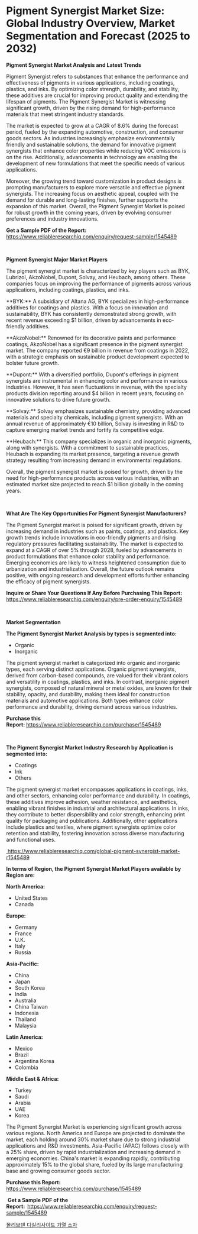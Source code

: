 <p><h1>Pigment Synergist Market Size: Global Industry Overview, Market Segmentation and Forecast (2025 to 2032)</h1></p><p><strong>Pigment Synergist Market Analysis and Latest Trends</strong></p>
<p><p>Pigment Synergist refers to substances that enhance the performance and effectiveness of pigments in various applications, including coatings, plastics, and inks. By optimizing color strength, durability, and stability, these additives are crucial for improving product quality and extending the lifespan of pigments. The Pigment Synergist Market is witnessing significant growth, driven by the rising demand for high-performance materials that meet stringent industry standards.</p><p>The market is expected to grow at a CAGR of 8.6% during the forecast period, fueled by the expanding automotive, construction, and consumer goods sectors. As industries increasingly emphasize environmentally friendly and sustainable solutions, the demand for innovative pigment synergists that enhance color properties while reducing VOC emissions is on the rise. Additionally, advancements in technology are enabling the development of new formulations that meet the specific needs of various applications.</p><p>Moreover, the growing trend toward customization in product designs is prompting manufacturers to explore more versatile and effective pigment synergists. The increasing focus on aesthetic appeal, coupled with the demand for durable and long-lasting finishes, further supports the expansion of this market. Overall, the Pigment Synergist Market is poised for robust growth in the coming years, driven by evolving consumer preferences and industry innovations.</p></p>
<p><strong>Get a Sample PDF of the Report:&nbsp;</strong> <a href="https://www.reliableresearchiq.com/enquiry/request-sample/1545489?utm_campaign=99&utm_medium=2&utm_source=Github&utm_content=ia&utm_term=02022025&utm_id=pigment-synergist">https://www.reliableresearchiq.com/enquiry/request-sample/1545489</a></p>
<p>&nbsp;</p>
<p><strong>Pigment Synergist Major Market Players</strong></p>
<p><p>The pigment synergist market is characterized by key players such as BYK, Lubrizol, AkzoNobel, Dupont, Solvay, and Heubach, among others. These companies focus on improving the performance of pigments across various applications, including coatings, plastics, and inks.</p><p>**BYK:** A subsidiary of Altana AG, BYK specializes in high-performance additives for coatings and plastics. With a focus on innovation and sustainability, BYK has consistently demonstrated strong growth, with recent revenue exceeding $1 billion, driven by advancements in eco-friendly additives.</p><p>**AkzoNobel:** Renowned for its decorative paints and performance coatings, AkzoNobel has a significant presence in the pigment synergist market. The company reported €9 billion in revenue from coatings in 2022, with a strategic emphasis on sustainable product development expected to bolster future growth.</p><p>**Dupont:** With a diversified portfolio, Dupont's offerings in pigment synergists are instrumental in enhancing color and performance in various industries. However, it has seen fluctuations in revenue, with the specialty products division reporting around $4 billion in recent years, focusing on innovative solutions to drive future growth.</p><p>**Solvay:** Solvay emphasizes sustainable chemistry, providing advanced materials and specialty chemicals, including pigment synergists. With an annual revenue of approximately €10 billion, Solvay is investing in R&D to capture emerging market trends and fortify its competitive edge.</p><p>**Heubach:** This company specializes in organic and inorganic pigments, along with synergists. With a commitment to sustainable practices, Heubach is expanding its market presence, targeting a revenue growth strategy resulting from increasing demand in environmental regulations.</p><p>Overall, the pigment synergist market is poised for growth, driven by the need for high-performance products across various industries, with an estimated market size projected to reach $1 billion globally in the coming years.</p></p>
<p>&nbsp;</p>
<p><strong>What Are The Key Opportunities For Pigment Synergist Manufacturers?</strong></p>
<p><p>The Pigment Synergist market is poised for significant growth, driven by increasing demand in industries such as paints, coatings, and plastics. Key growth trends include innovations in eco-friendly pigments and rising regulatory pressures facilitating sustainability. The market is expected to expand at a CAGR of over 5% through 2028, fueled by advancements in product formulations that enhance color stability and performance. Emerging economies are likely to witness heightened consumption due to urbanization and industrialization. Overall, the future outlook remains positive, with ongoing research and development efforts further enhancing the efficacy of pigment synergists.</p></p>
<p><strong>Inquire or Share Your Questions If Any Before Purchasing This Report:</strong> <a href="https://www.reliableresearchiq.com/enquiry/pre-order-enquiry/1545489?utm_campaign=99&utm_medium=2&utm_source=Github&utm_content=ia&utm_term=02022025&utm_id=pigment-synergist">https://www.reliableresearchiq.com/enquiry/pre-order-enquiry/1545489</a></p>
<p>&nbsp;</p>
<p><strong>Market Segmentation</strong></p>
<p><strong>The Pigment Synergist Market Analysis by types is segmented into:</strong></p>
<p><ul><li>Organic</li><li>Inorganic</li></ul></p>
<p><p>The pigment synergist market is categorized into organic and inorganic types, each serving distinct applications. Organic pigment synergists, derived from carbon-based compounds, are valued for their vibrant colors and versatility in coatings, plastics, and inks. In contrast, inorganic pigment synergists, composed of natural mineral or metal oxides, are known for their stability, opacity, and durability, making them ideal for construction materials and automotive applications. Both types enhance color performance and durability, driving demand across various industries.</p></p>
<p><strong>Purchase this Report:&nbsp;</strong><a href="https://www.reliableresearchiq.com/purchase/1545489?utm_campaign=99&utm_medium=2&utm_source=Github&utm_content=ia&utm_term=02022025&utm_id=pigment-synergist">https://www.reliableresearchiq.com/purchase/1545489</a></p>
<p>&nbsp;</p>
<p><strong>The Pigment Synergist Market Industry Research by Application is segmented into:</strong></p>
<p><ul><li>Coatings</li><li>Ink</li><li>Others</li></ul></p>
<p><p>The pigment synergist market encompasses applications in coatings, inks, and other sectors, enhancing color performance and durability. In coatings, these additives improve adhesion, weather resistance, and aesthetics, enabling vibrant finishes in industrial and architectural applications. In inks, they contribute to better dispersibility and color strength, enhancing print quality for packaging and publications. Additionally, other applications include plastics and textiles, where pigment synergists optimize color retention and stability, fostering innovation across diverse manufacturing and functional uses.</p></p>
<p><a href="https://www.reliableresearchiq.com/global-pigment-synergist-market-r1545489?utm_campaign=99&utm_medium=2&utm_source=Github&utm_content=ia&utm_term=02022025&utm_id=pigment-synergist">&nbsp;https://www.reliableresearchiq.com/global-pigment-synergist-market-r1545489</a></p>
<p><strong>In terms of Region, the Pigment Synergist Market Players available by Region are:</strong></p>
<p>
    <p> <strong> North America: </strong>
        <ul>
            <li>United States</li>
            <li>Canada</li>
        </ul>
        </p> 
    <p> <strong> Europe: </strong>
        <ul>
            <li>Germany</li>
            <li>France</li>
            <li>U.K.</li>
            <li>Italy</li>
            <li>Russia</li>
        </ul>
        </p> 
    <p> <strong> Asia-Pacific: </strong>
        <ul>
            <li>China</li>
            <li>Japan</li>
            <li>South Korea</li>
            <li>India</li>
            <li>Australia</li>
            <li>China Taiwan</li>
            <li>Indonesia</li>
            <li>Thailand</li>
            <li>Malaysia</li>
        </ul>
        </p> 
    <p> <strong> Latin America: </strong>
        <ul>
            <li>Mexico</li>
            <li>Brazil</li>
            <li>Argentina Korea</li>
            <li>Colombia</li>
        </ul>
        </p> 
    <p> <strong> Middle East & Africa: </strong>
        <ul>
            <li>Turkey</li>
            <li>Saudi</li>
            <li>Arabia</li>
            <li>UAE</li>
            <li>Korea</li>
        </ul>
    </p>
    </p>
<p><p>The Pigment Synergist Market is experiencing significant growth across various regions. North America and Europe are projected to dominate the market, each holding around 30% market share due to strong industrial applications and R&D investments. Asia-Pacific (APAC) follows closely with a 25% share, driven by rapid industrialization and increasing demand in emerging economies. China's market is expanding rapidly, contributing approximately 15% to the global share, fueled by its large manufacturing base and growing consumer goods sector.</p></p>
<p><strong>Purchase this Report: </strong><a href="https://www.reliableresearchiq.com/purchase/1545489?utm_campaign=99&utm_medium=2&utm_source=Github&utm_content=ia&utm_term=02022025&utm_id=pigment-synergist">https://www.reliableresearchiq.com/purchase/1545489</a></p>
<p>&nbsp;<strong>Get a Sample PDF of the Report:&nbsp;&nbsp;</strong><a href="https://www.reliableresearchiq.com/enquiry/request-sample/1545489?utm_campaign=99&utm_medium=2&utm_source=Github&utm_content=ia&utm_term=02022025&utm_id=pigment-synergist">https://www.reliableresearchiq.com/enquiry/request-sample/1545489</a></p>
<p><strong></strong></p>
<p><p><a href="https://github.com/sougarounis/Market-Research-Report-List-6/blob/main/173495635005.md?utm_campaign=99&utm_medium=2&utm_source=Github&utm_content=ia&utm_term=02022025&utm_id=pigment-synergist">몰리브덴 디실리사이드 가열 소자</a></p></p>